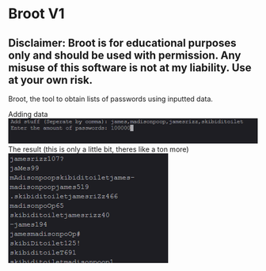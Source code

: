 # Broot V1
## Disclaimer: Broot is for educational purposes only and should be used with permission. Any misuse of this software is not at my liability. Use at your own risk.

Broot, the tool to obtain lists of passwords using inputted data.

Adding data
![Input data](./info1.png)
The result (this is only a little bit, theres like a ton more)
![Input data](./info2.png)